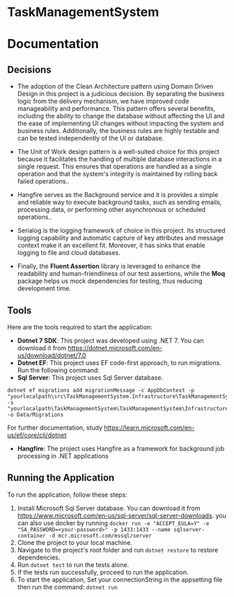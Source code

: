 # TaskManagementSystem
# Documentation

## Decisions

- The adoption of the Clean Architecture pattern using Domain Driven Design in this project is a judicious decision. By separating the business logic from the delivery mechanism, we have improved code manageability and performance. This pattern offers several benefits, including the ability to change the database without affecting the UI and the ease of implementing UI changes without impacting the system and business rules. Additionally, the business rules are highly testable and can be tested independently of the UI or database.

- The Unit of Work design pattern is a well-suited choice for this project because it facilitates the handling of multiple database interactions in a single request. This ensures that operations are handled as a single operation and that the system's integrity is maintained by rolling back failed operations..
- Hangfire serves as the Background service and it is provides a simple and reliable way to execute background tasks, such as sending emails, processing data, or performing other asynchronous or scheduled operations..
- Serialog is the logging framework of choice in this project. Its structured logging capability and automatic capture of key attributes and message context make it an excellent fit. Moreover, it has sinks that enable logging to file and cloud databases.
- Finally, the **Fluent Assertion** library is leveraged to enhance the readability and human-friendliness of our test assertions, while the **Moq** package helps us mock dependencies for testing, thus reducing development time.

## Tools

Here are the tools required to start the application:

- **Dotnet 7 SDK**: This project was developed using .NET 7. You can download it from https://dotnet.microsoft.com/en-us/download/dotnet/7.0
- **Dotnet EF**: This project uses EF code-first approach, to run migrations. Run the following command:
- **Sql Server**: This project uses Sql Server database.
```
dotnet ef migrations add migrationMessage -c AppDbContext -p "yourlocalpath\src\TaskManagementSystem.Infrastructure\TaskManagementSystem.Infrastructure.csproj" -s "yourlocalpath\TaskManagementSystem\TaskManagementSystem\Infrastructure.csproj" -o Data/Migrations
```
For further documentation, study https://learn.microsoft.com/en-us/ef/core/cli/dotnet

- **Hangfire**: The project uses Hangfire as a framework for background job processing in .NET applications

## Running the Application
To run the application, follow these steps:


1. Install Microsoft Sql Server database. You can download it from https://www.microsoft.com/en-us/sql-server/sql-server-downloads. you can also use docker by running `docker run -e "ACCEPT_EULA=Y" -e "SA_PASSWORD=<your-password>" -p 1433:1433 --name sqlserver-container -d mcr.microsoft.com/mssql/server `
2. Clone the project to your local machine.
3. Navigate to the project's root folder and run `dotnet restore` to restore dependencies.
4. Run `dotnet test` to run the tests alone.
5. If the tests run successfully, proceed to run the application.
6. To start the application, Set your connectionString in the appsetting file then  run the command: `dotnet run`
